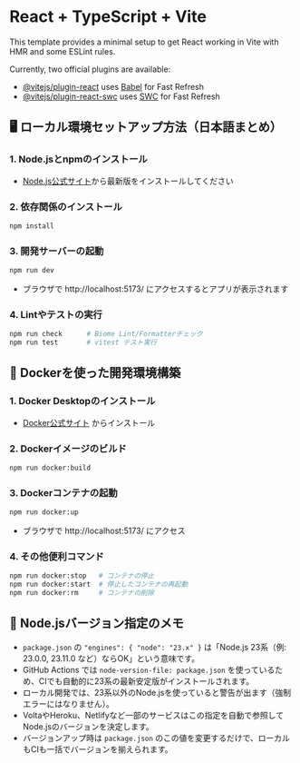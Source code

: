 # React + TypeScript + Vite

This template provides a minimal setup to get React working in Vite with HMR and some ESLint rules.

Currently, two official plugins are available:

- [@vitejs/plugin-react](https://github.com/vitejs/vite-plugin-react/blob/main/packages/plugin-react) uses [Babel](https://babeljs.io/) for Fast Refresh
- [@vitejs/plugin-react-swc](https://github.com/vitejs/vite-plugin-react/blob/main/packages/plugin-react-swc) uses [SWC](https://swc.rs/) for Fast Refresh

## 🖥️ ローカル環境セットアップ方法（日本語まとめ）

### 1. Node.jsとnpmのインストール
- [Node.js公式サイト](https://nodejs.org/)から最新版をインストールしてください

### 2. 依存関係のインストール
```bash
npm install
```

### 3. 開発サーバーの起動
```bash
npm run dev
```
- ブラウザで http://localhost:5173/ にアクセスするとアプリが表示されます

### 4. Lintやテストの実行
```bash
npm run check      # Biome Lint/Formatterチェック
npm run test       # vitest テスト実行
```

## 🐳 Dockerを使った開発環境構築

### 1. Docker Desktopのインストール
- [Docker公式サイト](https://www.docker.com/products/docker-desktop/) からインストール

### 2. Dockerイメージのビルド
```bash
npm run docker:build
```

### 3. Dockerコンテナの起動
```bash
npm run docker:up
```
- ブラウザで http://localhost:5173/ にアクセス

### 4. その他便利コマンド
```bash
npm run docker:stop   # コンテナの停止
npm run docker:start  # 停止したコンテナの再起動
npm run docker:rm     # コンテナの削除
```

## 📝 Node.jsバージョン指定のメモ

- `package.json` の `"engines": { "node": "23.x" }` は「Node.js 23系（例: 23.0.0, 23.11.0 など）ならOK」という意味です。
- GitHub Actions では `node-version-file: package.json` を使っているため、CIでも自動的に23系の最新安定版がインストールされます。
- ローカル開発では、23系以外のNode.jsを使っていると警告が出ます（強制エラーにはなりません）。
- VoltaやHeroku、Netlifyなど一部のサービスはこの指定を自動で参照してNode.jsのバージョンを決定します。
- バージョンアップ時は `package.json` のこの値を変更するだけで、ローカルもCIも一括でバージョンを揃えられます。
